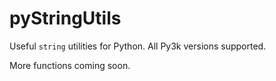 pyStringUtils
==============

Useful `string` utilities for Python. All Py3k versions supported.

More functions coming soon.
